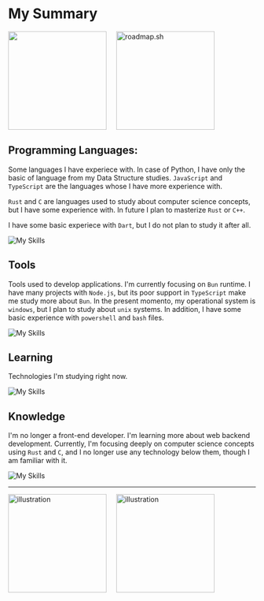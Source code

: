 # My Summary
<div style="display: flex; flex-direction: row; gap: 20px; align-items: center;">
  <a href="https://github.com/Zafkiel45/convoychat">
  <img height=200  src="https://github-readme-stats.vercel.app/api/top-langs?username=Zafkiel45&show_icons=true&theme=tokyonight&layout=compact&langs_count=8&card_width=200" />
</a>
<a href="https://roadmap.sh"><img height="200" src="https://roadmap.sh/card/wide/67096eb6fb4be684db396ab4?variant=dark&roadmaps=computer-science%2Ctypescript%2Cjavascript%2Cbackend" alt="roadmap.sh"/></a>
</div>


## Programming Languages:

Some languages I have experiece with. In case of Python, I have only the basic of language from my Data Structure studies. `JavaScript` and `TypeScript` are the languages whose I have more experience with. 

`Rust` and `C` are languages used to study about computer science concepts, but I have some experience with. In future I plan to masterize `Rust` or `C++`.  

I have some basic experiece with `Dart`, but I do not plan to study it after all. 

![My Skills](https://go-skill-icons.vercel.app/api/icons?i=typescript,javascript,python,rust,c,dart)

## Tools 

Tools used to develop applications. I'm currently focusing on `Bun` runtime. I have many projects with `Node.js`, but its poor support in `TypeScript` make me study more about `Bun`. In the present momento, my operational system is `windows`, but I plan to study about `unix` systems. In addition, I have some basic experience with `powershell` and `bash` files. 

![My Skills](https://go-skill-icons.vercel.app/api/icons?i=sqlite,bun,nodejs,jwt,windows,vercel)

## Learning 

Technologies I'm studying right now. 

![My Skills](https://go-skill-icons.vercel.app/api/icons?i=sqlite,postgresql,rust,c,cpp)

## Knowledge

I'm no longer a front-end developer. I'm learning more about web backend development. Currently, I'm focusing deeply on computer science concepts using `Rust` and `C`, and I no longer use any technology below them, though I am familiar with it.

![My Skills](https://go-skill-icons.vercel.app/api/icons?i=js,html,css,sass,nextjs,tailwindcss,react,figma,prettier,astro)

---
<div style="display: flex; flex-direction: row; gap: 20px; align-items: center;">
  <img height="200" width="200" src="https://media1.tenor.com/m/TYNpGhXizs0AAAAC/wrecksmgee-hajime.gif" alt="illustration" />
  <img height="200" width="200" src="https://media1.tenor.com/m/D0uqUaBmhOsAAAAC/let-him-cook-magic.gif" alt="illustration" />
</div>
